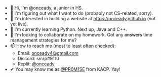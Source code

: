 - 👋 Hi, I'm @onceady, a junior in HS.
- 🤔 I'm figuring out what I want to do (probably not CS-related, sorry).
- 👀 I'm interested in building a website at https://onceady.github.io (not yet live).
- 🌱 I'm currently learning Python. Next up, Java and C++.
- 💞️ I'm looking to collaborate on my homework. Got any ~~answers~~ time management strategies for me?
- 📫 How to reach me (most to least often checked):
  - Email: onceady4@gmail.com
  - Discord: smrp#9110
  - Replit: [@onceady](https://replit.com/@onceady)
- ✔ You may know me as [@PR0M1SE](https://khanacademy.org/profile/PR0M1SE/projects) from KACP. Yay!

<!---
onceady/onceady is a ✨ special ✨ repository because its `README.md` (this file) appears on your GitHub profile.
You can click the Preview link to take a look at your changes.
--->
